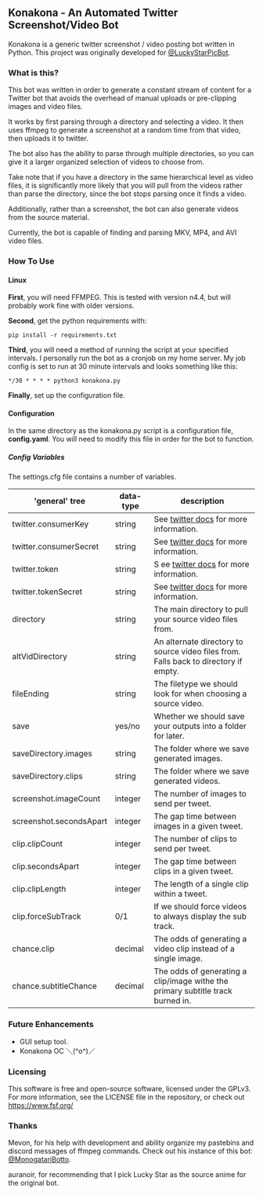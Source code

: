 ## Konakona - An Automated Twitter Screenshot/Video Bot
Konakona is a generic twitter screenshot / video posting bot written in Python. This project was originally developed for [@LuckyStarPicBot](https://twitter.com/LuckyStarPicBot).

### What is this?
This bot was written in order to generate a constant stream of content for a Twitter bot that avoids the overhead of manual uploads or pre-clipping images and video files.

It works by first parsing through a directory and selecting a video. It then uses ffmpeg to generate a screenshot at a random time from that video, then uploads it to twitter.

The bot also has the ability to parse through multiple directories, so you can give it a larger organized selection of videos to choose from. 

Take note that if you have a directory in the same hierarchical level as video files, it is significantly more likely that you will pull from the videos rather than parse the directory, since the bot stops parsing once it finds a video.

Additionally, rather than a screenshot, the bot can also generate videos from the source material.

Currently, the bot is capable of finding and parsing MKV, MP4, and AVI video files. 


### How To Use

#### Linux

**First**, you will need FFMPEG. This is tested with version n4.4, but will probably work fine with older versions.

**Second**, get the python requirements with:

```
pip install -r requirements.txt
```

**Third**, you will need a method of running the script at your specified intervals. 
I personally run the bot as a cronjob on my home server. My job config is set to run at 30 minute intervals and looks something like this:

```
*/30 * * * * python3 konakona.py
```

**Finally**, set up the configuration file.

#### Configuration
In the same directory as the konakona.py script is a configuration file, **config.yaml**. You will need to modify this file in order for the bot to function.
##### Config Variables
The settings.cfg file contains a number of variables.

| 'general' tree  | data-type | description                                                  |
| --------------- | --------- | ------------------------------------------------------------ |
| twitter.consumerKey       | string | See [twitter docs](https://developer.twitter.com/en/docs/authentication/oauth-1-0a) for more information. |
| twitter.consumerSecret      | string | See [twitter docs](https://developer.twitter.com/en/docs/authentication/oauth-1-0a) for more information. |
| twitter.token       | string |S ee [twitter docs](https://developer.twitter.com/en/docs/authentication/oauth-1-0a) for more information. |
| twitter.tokenSecret      | string | See [twitter docs](https://developer.twitter.com/en/docs/authentication/oauth-1-0a) for more information. |
| directory       | string | The main directory to pull your source video files from. |
| altVidDirectory       | string | An alternate directory to source video files from. Falls back to directory if empty. |
| fileEnding       | string | The filetype we should look for when choosing a source video. |
| save       | yes/no | Whether we should save your outputs into a folder for later. |
| saveDirectory.images       | string | The folder where we save generated images. |
| saveDirectory.clips       | string | The folder where we save generated videos.  |
| screenshot.imageCount       | integer | The number of images to send per tweet.|
| screenshot.secondsApart       | integer | The gap time between images in a given tweet. |
| clip.clipCount       | integer | The number of clips to send per tweet. |
| clip.secondsApart       | integer | The gap time between clips in a given tweet. |
| clip.clipLength       | integer  | The length of a single clip within a tweet. |
| clip.forceSubTrack       | 0/1 | If we should force videos to always display the sub track. |
| chance.clip       | decimal | The odds of generating a video clip instead of a single image. |
| chance.subtitleChance       | decimal | The odds of generating a clip/image withe the primary subtitle track burned in.|

### Future Enhancements
* GUI setup tool.
* Konakona OC ＼(^o^)／

### Licensing
This software is free and open-source software, licensed under the GPLv3. For more information, see the LICENSE file in the repository, or check out https://www.fsf.org/

### Thanks
Mevon, for his help with development and ability organize my pastebins and discord messages of ffmpeg commands. Check out his instance of this bot: [@MonogatariBotto](https://twitter.com/MonogatariBotto).

auranoir, for recommending that I pick Lucky Star as the source anime for the original bot.
